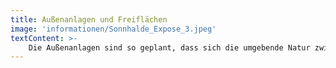 ```yaml
---
title: Außenanlagen und Freiflächen
image: 'informationen/Sonnhalde_Expose_3.jpeg'
textContent: >-
    Die Außenanlagen sind so geplant, dass sich die umgebende Natur zwischen die Mehrfamilienhäuser mit Ihren Wohnungen entwickelt und sich mit den Gärten verbindet. Eine Siedlung mit neuem Wohnraum, die Rücksicht auf ihre Umgebung nimmt und der Natur den Raum gibt, sich mit der neuen Struktur zu verbinden. Die Mischung aus drei offen gestalteten Gemeinschaftshöfen und den privaten Gärten der Eigentumswohnungen, bietet den Menschen in der Siedlung Orte zum Treffen, Gärtnern und Entspannen. Die Freianlagen schaffen großzügig einen angenehmen Abstand zwischen den Häusern und nehmen in den Gärten die aufgefächerten Strukturen auf. Aus den Höfen erreicht man barrierefrei die verschiedenen Fahrradgaragen und die Eingänge auf den Rückseiten der neuen Gebäude, in denen schon einige Wohnungen verkauft wurden und sich Bewohner auf ihre neue Wohnung freuen. Ein Quartiersplatz im oberen Bereich der Siedlung kann sich als Treffpunkt und Gemeinschaftsort entwickeln und bietet einen Raum für alle, die sich begegnen möchten. Wenn man sich zu Fuß durch die Wege und Spielflächen zwischen den Wohungsneubauten bewegt und die Grünanlage des Quartiers erkundet, entstehen immer wieder neue Aufenthaltsorte und Durchblicke zwischen den Häusern hinab in die Landschaft und Richtung Waldkirch-Kollnau.
---
```

